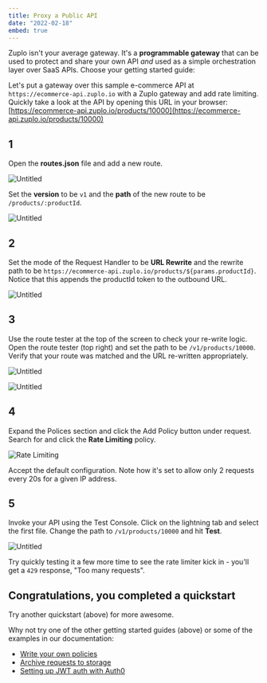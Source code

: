 ```yaml
---
title: Proxy a Public API
date: "2022-02-18"
embed: true
---
```


Zuplo isn't your average gateway. It's a **programmable gateway** that can be
used to protect and share your own API _and_ used as a simple orchestration
layer over SaaS APIs. Choose your getting started guide:

<QuickstartPicker />

Let's put a gateway over this sample e-commerce API at `https://ecommerce-api.zuplo.io` with a
Zuplo gateway and add rate limiting. Quickly take a look at the API by opening 
this URL in your browser: [https://ecommerce-api.zuplo.io/products/10000](https://ecommerce-api.zuplo.io/products/10000)

## 1

Open the **routes.json** file and add a new route.

![Untitled](/media/getting-started/add-route.png)

Set the **version** to be `v1` and the **path** of the new route to be
`/products/:productId`.

![Untitled](/media/getting-started/path.png)

## 2

Set the mode of the Request Handler to be **URL Rewrite** and the rewrite
path to be `https://ecommerce-api.zuplo.io/products/${params.productId}`.
Notice that this appends the productId token to the outbound URL.

![Untitled](/media/getting-started/rewrite.png)

## 3

Use the route tester at the top of the screen to check your re-write logic. Open
the route tester (top right) and set the path to be `/v1/products/10000`. Verify
that your route was matched and the URL re-written appropriately.

![Untitled](/media/getting-started/route-tester.png)

![Untitled](/media/getting-started/route-matched.png)

## 4

Expand the Polices section and click the Add Policy button under request. Search 
for and click the **Rate Limiting** policy. 

![Rate Limiting](/media/getting-started/rate-limit.png)

Accept the default configuration. Note how it's set to allow only 2 requests
every 20s for a given IP address.

## 5

Invoke your API using the Test Console. Click on the lightning tab and select
the first file. Change the path to `/v1/products/10000` and hit **Test**.

![Untitled](/media/getting-started/test-client.png)

Try quickly testing it a few more time to see the rate limiter kick in - you'll
get a `429` response, "Too many requests". 

## Congratulations, you completed a quickstart

Try another quickstart (above) for more awesome.

Why not try one of the other getting started guides (above) or some of the
examples in our documentation:

- [Write your own policies](/policies)
- [Archive requests to storage](/guides/archiving-requests-to-storage)
- [Setting up JWT auth with Auth0](/guides/setup-jwt-auth-with-auth0)
